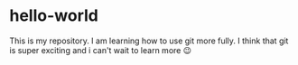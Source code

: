 # hello-world
This is my repository. I am learning how to use git more fully. I think that git is super exciting and i can't wait to learn more 😉
